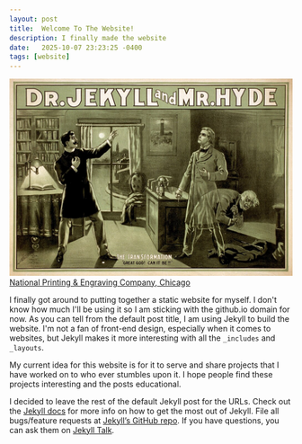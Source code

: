 ```yaml
---
layout: post
title:  Welcome To The Website!
description: I finally made the website
date:   2025-10-07 23:23:25 -0400
tags: [website]
---
```


![Image](/assets/images/Dr_Jekyll_and_Mr_Hyde_poster_edit2.jpg)
[National Printing & Engraving Company, Chicago](https://w.wiki/FmMq)

I finally got around to putting together a static website for myself. I don't know how much I'll be using it so I am sticking with the github.io domain for now.
As you can tell from the default post title, I am using Jekyll to build the website. I'm not a fan of front-end design, especially when it comes to websites, but Jekyll makes it more interesting with all the `_includes` and `_layouts`.

My current idea for this website is for it to serve and share projects that I have worked on to who ever stumbles upon it. I hope people find these projects interesting and the posts educational.

I decided to leave the rest of the default Jekyll post for the URLs. Check out the [Jekyll docs][jekyll-docs] for more info on how to get the most out of Jekyll. File all bugs/feature requests at [Jekyll’s GitHub repo][jekyll-gh]. If you have questions, you can ask them on [Jekyll Talk][jekyll-talk].

[jekyll-docs]: https://jekyllrb.com/docs/home
[jekyll-gh]:   https://github.com/jekyll/jekyll
[jekyll-talk]: https://talk.jekyllrb.com/
